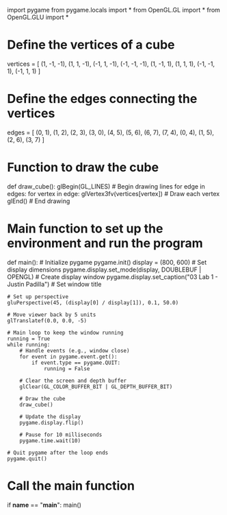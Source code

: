 
import pygame
from pygame.locals import *
from OpenGL.GL import *
from OpenGL.GLU import *

# Define the vertices of a cube
vertices = [
    (1, -1, -1),
    (1, 1, -1),
    (-1, 1, -1),
    (-1, -1, -1),
    (1, -1, 1),
    (1, 1, 1),
    (-1, -1, 1),
    (-1, 1, 1)
]

# Define the edges connecting the vertices
edges = [
    (0, 1),
    (1, 2),
    (2, 3),
    (3, 0),
    (4, 5),
    (5, 6),
    (6, 7),
    (7, 4),
    (0, 4),
    (1, 5),
    (2, 6),
    (3, 7)
]

# Function to draw the cube
def draw_cube():
    glBegin(GL_LINES)  # Begin drawing lines
    for edge in edges:
        for vertex in edge:
            glVertex3fv(vertices[vertex])  # Draw each vertex
    glEnd()  # End drawing

# Main function to set up the environment and run the program
def main():
    # Initialize pygame
    pygame.init()
    display = (800, 600)  # Set display dimensions
    pygame.display.set_mode(display, DOUBLEBUF | OPENGL)  # Create display window
    pygame.display.set_caption("03 Lab 1 - Justin Padilla")  # Set window title

    # Set up perspective
    gluPerspective(45, (display[0] / display[1]), 0.1, 50.0)

    # Move viewer back by 5 units
    glTranslatef(0.0, 0.0, -5)

    # Main loop to keep the window running
    running = True
    while running:
        # Handle events (e.g., window close)
        for event in pygame.event.get():
            if event.type == pygame.QUIT:
                running = False

        # Clear the screen and depth buffer
        glClear(GL_COLOR_BUFFER_BIT | GL_DEPTH_BUFFER_BIT)

        # Draw the cube
        draw_cube()

        # Update the display
        pygame.display.flip()

        # Pause for 10 milliseconds
        pygame.time.wait(10)

    # Quit pygame after the loop ends
    pygame.quit()

# Call the main function
if __name__ == "__main__":
    main()
